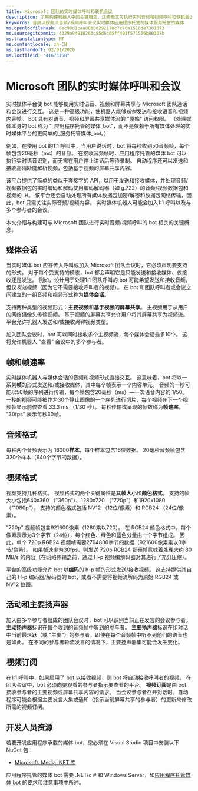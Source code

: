 ```yaml
---
title: Microsoft 团队的实时媒体呼叫和联机会议
description: 了解构建机器人中的关键概念，这些概念可执行实时音频和视频呼叫和联机会议。
keywords: 音频流视频流音频/视频呼叫会议实时媒体应用程序托管的媒体服务托管的媒体
ms.openlocfilehash: 0ec99d1caa8810d292170c7c70a1518de7301873
ms.sourcegitcommit: 4329a94918263c85d6c65ff401f571556b80307b
ms.translationtype: MT
ms.contentlocale: zh-CN
ms.lasthandoff: 02/01/2020
ms.locfileid: "41673158"
---
```

# <a name="real-time-media-calls-and-meetings-with-microsoft-teams"></a>Microsoft 团队的实时媒体呼叫和会议

实时媒体平台使 bot 能够使用实时语音、视频和屏幕共享与 Microsoft 团队通话和会议进行交互。 这是一种高级功能，使机器人能够*按帧*发送和接收语音和视频内容帧。 Bot 具有对语音、视频和屏幕共享媒体流的 "原始" 访问权限。 （处理媒体本身的 bot 称为 "_应用程序托管的媒体_bot"，而不是依赖于所有媒体处理的实时媒体平台的更简单的_服务托管媒体_bot。）

例如，在使用 bot 的1:1 呼叫中，当用户说话时，bot 将每秒收到50音频帧，每个帧包含20毫秒（ms）的音频。 在接收音频帧时，应用程序托管的媒体 bot 可以执行实时语音识别，而无需在用户停止讲话后等待录制。 自动程序还可以发送和接收高清晰度解析视频，包括基于视频的屏幕共享内容。

该平台提供了简单的类似于套接字的 API，以用于发送和接收媒体，并处理音频/视频数据包的实时编码和解码使用编码解码器（如 g.722）的音频/视频数据包和视频的 .H。 该平台还会自动处理所有媒体数据包加密/解密和数据包网络传输，因此，bot 只需关注实际音频/视频内容。 实时媒体机器人可能会加入1:1 呼叫以及与多个参与者的会议。

本文介绍与构建可与 Microsoft 团队进行实时音频/视频呼叫的 bot 相关的关键概念。

## <a name="media-session"></a>媒体会话

当实时媒体 bot 应答传入呼叫或加入 Microsoft 团队会议时，它必须声明要支持的形式。 对于每个受支持的模态，bot 都会声明它是只能发送和接收媒体、仅接收还是发送。 例如，设计用于处理1:1 团队呼叫的 bot 可能希望发送和接收音频，但仅*发送*视频（因为它不需要接收呼叫者的视频）。 在 bot 和团队呼叫者或会议之间建立的一组音频和视频形式称为**媒体会话**。

支持两种类型的视频形式：**主要视频**和**基于视频的屏幕共享**。 主视频用于从用户的网络摄像头传输视频。 基于视频的屏幕共享允许用户将其屏幕共享为视频流。 平台允许机器人发送和/或接收*两种*视频类型。

加入团队会议时，bot 可以同时接收多个主视频流，每个媒体会话最多10个。 这将允许机器人 "查看" 会议中的多个参与者。

## <a name="frames-and-frame-rate"></a>帧和帧速率

实时媒体机器人与媒体会话的音频和视频形式直接交互。 这意味着，bot 将以一系列**帧**的形式发送和/或接收媒体，其中每个帧表示一个内容单元。 音频的一秒可能以50帧的序列进行传输，每个帧包含20毫秒（ms）—一次语音内容的 1/50。 一秒的视频可能被作为30个静止图像的一个序列进行切片，每个视频在下一个视频帧显示前仅查看 33.3 ms （1/30 秒）。 每秒传输或呈现的帧数称为**帧速率**。 "30fps" 表示每秒30帧。

## <a name="audio-format"></a>音频格式

每秒两个音频表示为 16000**样本**，每个样本包含16位数据。 20毫秒音频帧包含320个样本（640个字节的数据）。

## <a name="video-format"></a>视频格式

视频支持几种格式。 视频格式的两个关键属性是其**帧大小**和**颜色格式**。 支持的帧大小包括640x360 （"360p"）、1280x720 （"720p"）和1920x1080 （"1080p"）。 支持的颜色格式包括 NV12 （12位/像素）和 RGB24 （24位/像素）。

"720p" 视频帧包含921600像素（1280乘以720）。 在 RGB24 颜色格式中，每个像素表示为3个字节（24位），每个红色、绿色和蓝色分量由一个字节组成。 因此，单个 720p RGB24 视频帧需要2764800字节的数据（921600像素乘以3字节/像素）。 如果帧速率为30fps，则发送 720p RGB24 视频帧意味着处理大约 80 MB/s 的内容（在网络传输之前，通过 H-p 视频编解码器对其进行了充分压缩）。

平台的高级功能允许 bot 以**编码**的 h-p 帧的形式发送/接收视频。 这支持提供其自己的 H-p 编码器/解码器的 bot，或者不需要将视频流解码为原始 RGB24 或 NV12 位图。

## <a name="active-and-dominant-speakers"></a>活动和主要扬声器

加入由多个参与者组成的团队会议时，bot 可以识别当前正在发言的会议参与者。 **主动扬声器**标识在每个收到的音频帧中听到的参与者。 **主要扬声器**标识在组对话中当前最活跃（或 "主要"）的参与者，即使在每个音频帧中听不到他们的语音也是如此。 在不同的参与者轮流发言的情况下，主要扬声器集可能会发生变化。

## <a name="video-subscription"></a>视频订阅

在1:1 呼叫中，如果启用了 bot 以接收视频，则 bot 将自动接收呼叫者的视频。 在团队会议中，bot 必须向要观看的参与者指示要查看的平台。 **视频订阅**是由 bot 接收参与者的主要视频或屏幕共享内容的请求。 当会议参与者召开对话时，自动程序可能会根据主要发言人集或通知（指示当前屏幕共享的参与者）的更新来修改所需的视频订阅。

## <a name="developer-resources"></a>开发人员资源

若要开发应用程序承载的媒体 bot，您必须在 Visual Studio 项目中安装以下 NuGet 包：

- [Microsoft. Media .NET 库](https://www.nuget.org/packages/Microsoft.Graph.Communications.Calls.Media/)

应用程序托管的媒体 bot 需要 .NET/c # 和 Windows Server，如[应用程序托管媒体 bot 的要求和注意事项](requirements-considerations-application-hosted-media-bots.md#application-hosted-media-bot-development-requires-cnet-and-windows-server)中所述。
